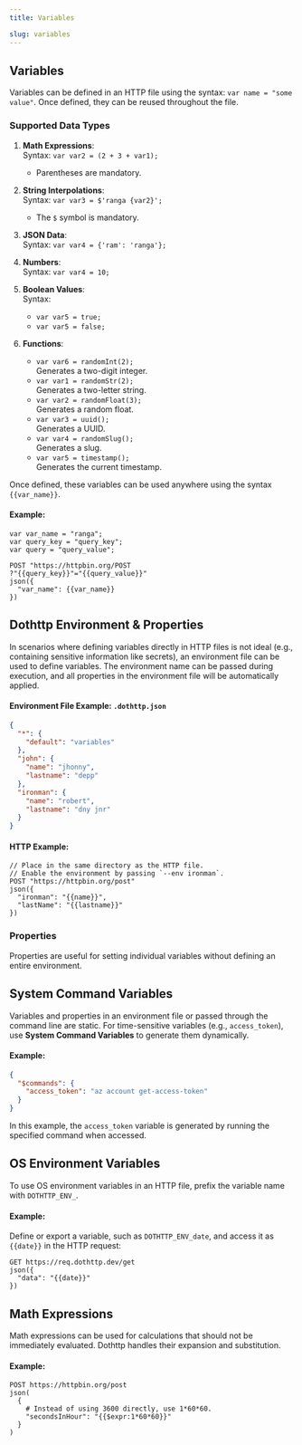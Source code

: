 ```yaml
---
title: Variables

slug: variables
---
```


## Variables

Variables can be defined in an HTTP file using the syntax: `var name = "some value"`. Once defined, they can be reused throughout the file.

### Supported Data Types

1. **Math Expressions**:  
   Syntax: `var var2 = (2 + 3 + var1);`  
   - Parentheses are mandatory.

2. **String Interpolations**:  
   Syntax: `var var3 = $'ranga {var2}';`  
   - The `$` symbol is mandatory.

3. **JSON Data**:  
   Syntax: `var var4 = {'ram': 'ranga'};`

4. **Numbers**:  
   Syntax: `var var4 = 10;`

5. **Boolean Values**:  
   Syntax:  
   - `var var5 = true;`  
   - `var var5 = false;`

6. **Functions**:  
   - `var var6 = randomInt(2);`  
     Generates a two-digit integer.  
   - `var var1 = randomStr(2);`  
     Generates a two-letter string.  
   - `var var2 = randomFloat(3);`  
     Generates a random float.  
   - `var var3 = uuid();`  
     Generates a UUID.  
   - `var var4 = randomSlug();`  
     Generates a slug.  
   - `var var5 = timestamp();`  
     Generates the current timestamp.

Once defined, these variables can be used anywhere using the syntax `{{var_name}}`.

#### Example:

```http
var var_name = "ranga";
var query_key = "query_key";
var query = "query_value";

POST "https://httpbin.org/POST
?"{{query_key}}"="{{query_value}}"
json({
  "var_name": {{var_name}}
})
```

## Dothttp Environment & Properties

In scenarios where defining variables directly in HTTP files is not ideal (e.g., containing sensitive information like secrets), an environment file can be used to define variables. The environment name can be passed during execution, and all properties in the environment file will be automatically applied.

#### Environment File Example: `.dothttp.json`

```json
{
  "*": {
    "default": "variables"
  },
  "john": {
    "name": "jhonny",
    "lastname": "depp"
  },
  "ironman": {
    "name": "robert",
    "lastname": "dny jnr"
  }
}
```

#### HTTP Example:

```http
// Place in the same directory as the HTTP file.
// Enable the environment by passing `--env ironman`.
POST "https://httpbin.org/post"
json({
  "ironman": "{{name}}",
  "lastName": "{{lastname}}"
})
```

### Properties

Properties are useful for setting individual variables without defining an entire environment.

## System Command Variables

Variables and properties in an environment file or passed through the command line are static. For time-sensitive variables (e.g., `access_token`), use **System Command Variables** to generate them dynamically.

#### Example:

```json
{
  "$commands": {
    "access_token": "az account get-access-token"
  }
}
```

In this example, the `access_token` variable is generated by running the specified command when accessed.

## OS Environment Variables

To use OS environment variables in an HTTP file, prefix the variable name with `DOTHTTP_ENV_`.

#### Example:

Define or export a variable, such as `DOTHTTP_ENV_date`, and access it as `{{date}}` in the HTTP request:

```http
GET https://req.dothttp.dev/get
json({
  "data": "{{date}}"
})
```

## Math Expressions

Math expressions can be used for calculations that should not be immediately evaluated. Dothttp handles their expansion and substitution.

#### Example:

```http
POST https://httpbin.org/post
json(
  {
    # Instead of using 3600 directly, use 1*60*60.
    "secondsInHour": "{{$expr:1*60*60}}"
  }
)
```

